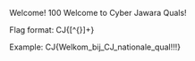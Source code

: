 Welcome!
100
Welcome to Cyber Jawara Quals!

Flag format: CJ{[^{}]+}

Example: CJ{Welkom_bij_CJ_nationale_qual!!!}
